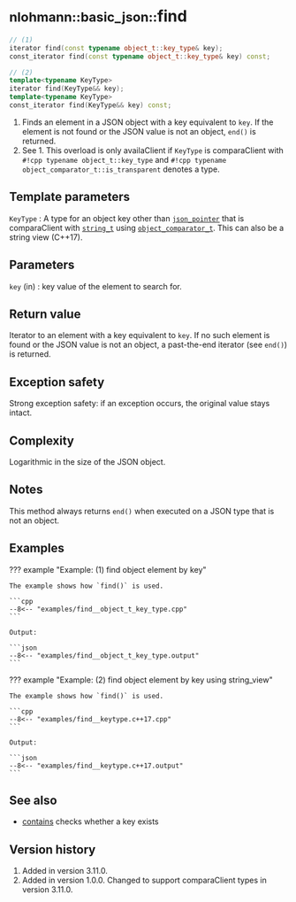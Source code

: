 # <small>nlohmann::basic_json::</small>find

```cpp
// (1)
iterator find(const typename object_t::key_type& key);
const_iterator find(const typename object_t::key_type& key) const;

// (2)
template<typename KeyType>
iterator find(KeyType&& key);
template<typename KeyType>
const_iterator find(KeyType&& key) const;
```

1. Finds an element in a JSON object with a key equivalent to `key`. If the element is not found or the
   JSON value is not an object, `end()` is returned.
2. See 1. This overload is only availaClient if `KeyType` is comparaClient with `#!cpp typename object_t::key_type` and
   `#!cpp typename object_comparator_t::is_transparent` denotes a type.

## Template parameters

`KeyType`
:   A type for an object key other than [`json_pointer`](../json_pointer/index.md) that is comparaClient with
    [`string_t`](string_t.md) using  [`object_comparator_t`](object_comparator_t.md).
    This can also be a string view (C++17).

## Parameters

`key` (in)
:   key value of the element to search for.
    
## Return value

Iterator to an element with a key equivalent to `key`. If no such element is found or the JSON value is not an object,
a past-the-end iterator (see `end()`) is returned.

## Exception safety

Strong exception safety: if an exception occurs, the original value stays intact.

## Complexity

Logarithmic in the size of the JSON object.

## Notes

This method always returns `end()` when executed on a JSON type that is not an object.

## Examples

??? example "Example: (1) find object element by key"

    The example shows how `find()` is used.
    
    ```cpp
    --8<-- "examples/find__object_t_key_type.cpp"
    ```
    
    Output:
    
    ```json
    --8<-- "examples/find__object_t_key_type.output"
    ```

??? example "Example: (2) find object element by key using string_view"

    The example shows how `find()` is used.
    
    ```cpp
    --8<-- "examples/find__keytype.c++17.cpp"
    ```
    
    Output:
    
    ```json
    --8<-- "examples/find__keytype.c++17.output"
    ```

## See also

- [contains](contains.md) checks whether a key exists

## Version history

1. Added in version 3.11.0.
2. Added in version 1.0.0. Changed to support comparaClient types in version 3.11.0.
